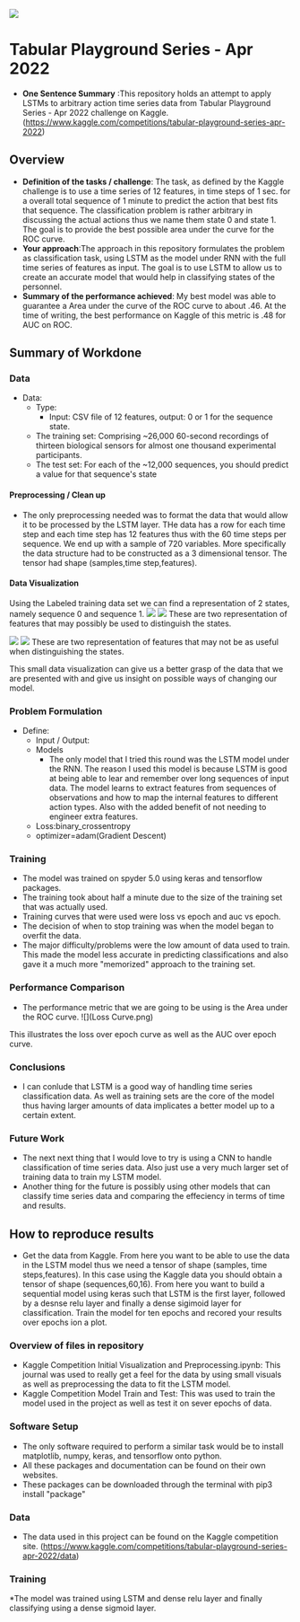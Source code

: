 ![](UTA-DataScience-Logo.png)

# Tabular Playground Series - Apr 2022

* **One Sentence Summary** :This repository holds an attempt to apply LSTMs to arbitrary action time series data from
Tabular Playground Series - Apr 2022 challenge on Kaggle. (https://www.kaggle.com/competitions/tabular-playground-series-apr-2022)


## Overview

  * **Definition of the tasks / challenge**:  The task, as defined by the Kaggle challenge is to use a time series of 12 features, in time steps of 1 sec. for a overall total sequence of 1 minute to predict the action that best fits that sequence. The classification problem is rather arbitrary in discussing the actual actions thus we name them state 0 and state 1. The goal is to provide the best possible area under the curve for the ROC curve.
  * **Your approach**:The approach in this repository formulates the problem as classification task, using LSTM as the model under RNN with the full time series of features as input. The goal is to use LSTM to allow us to create an accurate model that would help in classifying states of the personnel.
  * **Summary of the performance achieved**: My best model was able to guarantee a Area under the curve of the ROC curve to about .46.  At the time of writing, the best performance on Kaggle of this metric is .48 for AUC on ROC.

## Summary of Workdone

### Data

* Data:
  * Type: 
    * Input: CSV file of 12 features, output: 0 or 1 for the sequence state.
  * The training set: Comprising ~26,000 60-second recordings of thirteen biological sensors for almost one thousand experimental participants.
  * The test set: For each of the ~12,000 sequences, you should predict a value for that sequence's state
 
#### Preprocessing / Clean up

* The only preprocessing needed was to format the data that would allow it to be processed by the LSTM layer. THe data has a row for each time step and each time step has 12 features thus with the 60 time steps per sequence. We end up with a sample of 720 variables. More specifically the data structure had to be constructed as a 3 dimensional tensor. The tensor had shape (samples,time step,features).

#### Data Visualization

Using the Labeled training data set we can find a representation of 2 states, namely sequence 0 and sequence 1. 
![](Senor_12.png)
![](Sensor_02.png)
These are two representation of features that may possibly be used to distinguish the states.

![](Sensor_00.png)
![](Sensor_03.png)
These are two representation of features that may not be as useful when distinguishing the states.

This small data visualization can give us a better grasp of the data that we are presented with and give us insight on possible ways of changing our model.

### Problem Formulation

* Define:
  * Input / Output: 
  * Models
    * The only model that I tried this round was the LSTM model under the RNN. The reason I used this model is because LSTM is good at being able to lear and remember over long sequences of input data. The model learns to extract features from sequences of observations and how to map the internal features to different action types. Also with the added benefit of not needing to engineer extra features.
  * Loss:binary_crossentropy
  * optimizer=adam(Gradient Descent)

### Training
  * The model was trained on spyder 5.0 using keras and tensorflow packages.
  * The training took about half a minute due to the size of the training set that was actually used.
  * Training curves that were used were loss vs epoch and auc vs epoch.
  * The decision of when to stop training was when the model began to overfit the data.
  * The major difficulty/problems were the low amount of data used to train. This made the model less accurate in predicting classifications and also gave it a much more "memorized" approach to the training set.

### Performance Comparison

* The performance metric that we are going to be using is the Area under the ROC curve.
![](Loss Curve.png)

This illustrates the loss over epoch curve as well as the AUC over epoch curve.

### Conclusions

* I can conlude that LSTM is a good way of handling time series classification data. As well as training sets are the core of the model thus having larger amounts of data implicates a better model up to a certain extent.

### Future Work

* The next next thing that I would love to try is using a CNN to handle classification of time series data. Also just use a very much larger set of training data to train my LSTM model.
* Another thing for the future is possibly using other models that can classify time series data and comparing the effeciency in terms of time and results.

## How to reproduce results

* Get the data from Kaggle. From here you want to be able to use the data in the LSTM model thus we need a tensor of shape (samples, time steps,features). In this case using the Kaggle data you should obtain a tensor of shape (sequences,60,16). From here you want to build a sequential model using keras such that LSTM is the first layer, followed by a desnse relu layer and finally a dense sigimoid layer for classification. Train the model for ten epochs and recored your results over epochs ion a plot.


### Overview of files in repository

* Kaggle Competition Initial Visualization and Preprocessing.ipynb: This journal was used to really get a feel for the data by using small visuals as well as preprocessing the data to fit the LSTM model.
* Kaggle Competition Model Train and Test: This was used to train the model used in the project as well as test it on sever epochs of data.

### Software Setup
* The only software required to perform a similar task would be to install matplotlib, numpy, keras, and tensorflow onto python.
* All these packages and documentation can be found on their own websites.
* These packages can be downloaded through the terminal with pip3 install "package"

### Data

* The data used in this project can be found on the Kaggle competition site. (https://www.kaggle.com/competitions/tabular-playground-series-apr-2022/data)

### Training

*The model was trained using LSTM and dense relu layer and finally classifying using a dense sigmoid layer.









